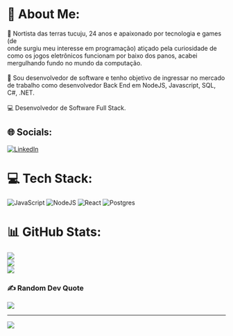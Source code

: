 # 💫 About Me:
💬 Nortista das terras tucuju, 24 anos e apaixonado por tecnologia e games (de<br>onde surgiu meu interesse em programação) atiçado pela curiosidade de<br>como os jogos eletrônicos funcionam por baixo dos panos, acabei<br>mergulhando fundo no mundo da computação.<br><br>🔭 Sou desenvolvedor de software e tenho objetivo de ingressar no mercado de trabalho como desenvolvedor Back End em NodeJS, Javascript, SQL, C#, .NET.<br><br>💻  Desenvolvedor de Software Full Stack.


## 🌐 Socials:
[![LinkedIn](https://img.shields.io/badge/LinkedIn-%230077B5.svg?logo=linkedin&logoColor=white)](https://linkedin.com/in/laezio-picanco/) 

# 💻 Tech Stack:
![JavaScript](https://img.shields.io/badge/javascript-%23323330.svg?style=plastic&logo=javascript&logoColor=%23F7DF1E) ![NodeJS](https://img.shields.io/badge/node.js-6DA55F?style=plastic&logo=node.js&logoColor=white) ![React](https://img.shields.io/badge/react-%2320232a.svg?style=plastic&logo=react&logoColor=%2361DAFB) ![Postgres](https://img.shields.io/badge/postgres-%23316192.svg?style=plastic&logo=postgresql&logoColor=white) 
# 📊 GitHub Stats:
![](https://github-readme-stats.vercel.app/api?username=LaezioAP&theme=tokyonight&hide_border=false&include_all_commits=true&count_private=true)<br/>
![](https://github-readme-streak-stats.herokuapp.com/?user=LaezioAP&theme=tokyonight&hide_border=false)<br/>
![](https://github-readme-stats.vercel.app/api/top-langs/?username=LaezioAP&theme=tokyonight&hide_border=false&include_all_commits=true&count_private=true&layout=compact)

### ✍️ Random Dev Quote
![](https://quotes-github-readme.vercel.app/api?type=vetical&theme=tokyonight)

---
[![](https://visitcount.itsvg.in/api?id=LaezioAP&icon=1&color=2)](https://visitcount.itsvg.in)

<!-- Proudly created with GPRM ( https://gprm.itsvg.in ) -->
